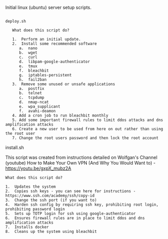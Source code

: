 Initial linux (ubuntu) server setup scripts.

~~~~~~~~~~~~~~~~~~~~~~~~~~~~~~~~~~~~~~~~~~~~~~~~~~~~~~~~~~~~~~~~~~~~~~~~~~~~~~~~~~~~~~~~~~~~~~~~~~~~~~~

deploy.sh

   What does this script do?

   1.  Perform an initial update.
   2.  Install some recommended software
      a.  nano
      b.  wget
      c.  curl
      d.  libpam-google-authenticator
      e.  tmux
      f.  bleachbit
      g.  iptables-persistent
      h.  fail2ban
   3.  Remove some unused or unsafe applications
      a.  postfix
      b.  telnet
      c.  tcpdump
      d.  nmap-ncat
      e.  wpa_supplicant
      f.  avahi-deamon
   4. Add a cron job to run bleachbit monthly
   5. Add some important firewall rules to limit ddos attacks and dns amplification attacks
   6. Create a new user to be used from here on out rather than using the root user
   7. Change the root users password and then lock the root account

~~~~~~~~~~~~~~~~~~~~~~~~~~~~~~~~~~~~~~~~~~~~~~~~~~~~~~~~~~~~~~~~~~~~~~~~~~~~~~~~~~~~~~~~~~~~~~~~~~~~~~~

install.sh

   This script was created from instructions detailed on Wolfgan's Channel (youtube)
   How to Make Your Own VPN (And Why You Would Want to) - https://youtu.be/gxpX_mubz2A
   

    What does this script do?
    
    1.  Updates the system
    2.  Copies ssh keys - you can see here for instructions - https://www.ssh.com/academy/ssh/copy-id
    3.  Change the ssh port (if you want to)
    4.  Harden ssh config by requiring ssh key, prohibiting root login, prohibiting password login
    5.  Sets up TOTP login for ssh using google-authenticator
    6.  Ensures firewall rules are in place to limit ddos and dns amplification attacks
    7.  Installs docker
    8.  Cleans up the system using bleachbit
    
~~~~~~~~~~~~~~~~~~~~~~~~~~~~~~~~~~~~~~~~~~~~~~~~~~~~~~~~~~~~~~~~~~~~~~~~~~~~~~~~~~~~~~~~~~~~~~~~~~~~~~~

